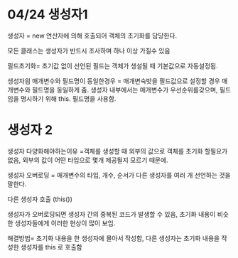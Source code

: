 # 04/24 생성자1

생성자 = new 연산자에 의해 호출되어 객체의 초기화를 담당한다.

모든 클래스는 생성자가 반드시 조사하며 하나 이상 가질수 있음

필드초기화=  초기값 없이 선언된 필드는 객체가 생설될 때 기본값으로 자동설정됨.

생성자읨 매개변수와 필드명이 동일한경우 = 매개변숙밧을 필드값으로 설정할 경우 매개변수와 필드명을 동일하게 줌. 생성자 내부에서는 매개변수가 우선순위를갖으며, 필드임을 명시하기 위해 this. 필드명을 사용함.

# 생성자 2

생성자 다양화해야하는이유 =객체를 생성할 때 외부의 값으로 객체를 초기화 할필요가 없음, 외부의 값이 어떤 타입으로 몇개 제공될지 모르기 때문에.

생성자 오버로딩 = 매개변수의 타입, 개수, 순서가 다른 생성자를 여러 개 선언하는 것을 말한다.

다른 생성자 호출 (this())

생성자가 오버로딩되면 생성자 간의 중복된 코드가 발생할 수 있음, 초기화 내용이 비슷한 생성자들에게 이러한 현상이 많이 보임.

해결방법=  초기화 내용을 한 생성자에 몰아서 작성함, 다른 생성자는 초기화 내용을 작성한 생성자를 this 로 호출함